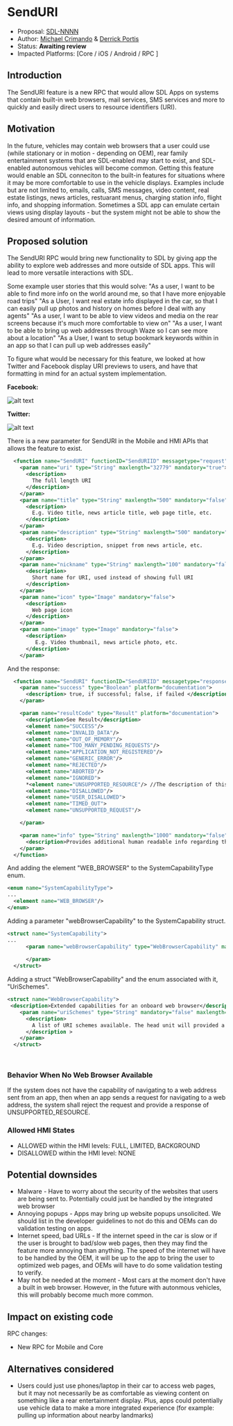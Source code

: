 # SendURI

* Proposal: [SDL-NNNN]((NNNN-SendURI.md))
* Author: [Michael Crimando](https://github.com/MichaelCrimando) & [Derrick Portis](https://github.com/dportis)
* Status: **Awaiting review**
* Impacted Platforms: [Core / iOS / Android / RPC ]

## Introduction

The SendURI feature is a new RPC that would allow SDL Apps on systems that contain built-in web browsers, mail services, SMS services and more to quickly and easily direct users to resource identifiers (URI).

## Motivation

In the future, vehicles may contain web browsers that a user could use (while stationary or in motion - depending on OEM), rear family entertainment systems that are SDL-enabled may start to exist, and SDL-enabled autonomous vehicles will become common. Getting this feature would enable an SDL conneciton to the built-in features for situations where it may be more comfortable to use in the vehicle displays. Examples include but are not limited to, emails, calls, SMS messages, video content, real estate listings, news articles, restuarant menus, charging station info, flight info, and shopping information. Sometimes a SDL app can emulate certain views using display layouts - but the system might not be able to show the desired amount of information.

## Proposed solution

The SendURI RPC would bring new functionality to SDL by giving app the ability to explore web addresses and more outside of SDL apps. This will lead to more versatile interactions with SDL.  

Some example user stories that this would solve:
"As a user, I want to be able to find more info on the world around me, so that I have more enjoyable road trips"
"As a User, I want real estate info displayed in the car, so that I can easily pull up photos and history on homes before I deal with any agents"
"As a user, I want to be able to view videos and media on the rear screens because it's much more comfortable to view on"
"As a user, I want to be able to bring up web addresses through Waze so I can see more about a location"
"As a User, I want to setup bookmark keywords within in an app so that I can pull up web addresses easily"

To figure what would be necessary for this feature, we looked at how Twitter and Facebook display URI previews to users, and have that formatting in mind for an actual system implementation.

**Facebook:**

![alt text](https://github.com/dportis/sdl_evolution/blob/Feature/SendURI/assets/proposals/NNNN-SendURI/FacebookArticleShare.jpg "Facebook Article Sharing")


**Twitter:**

![alt text](https://github.com/dportis/sdl_evolution/blob/Feature/SendURI/assets/proposals/NNNN-SendURI/TwitterArticleShare.jpg "Twitter Article Sharing")

There is a new parameter for SendURI in the Mobile and HMI APIs that allows the feature to exist.

```xml
  <function name="SendURI" functionID="SendURIID" messagetype="request">
    <param name="uri" type="String" maxlength="32779" mandatory="true">
      <description>
        The full length URI 
      </description>
    </param>
    <param name="title" type="String" maxlength="500" mandatory="false">
      <description>
        E.g. Video title, news article title, web page title, etc.
      </description>
    </param>
    <param name="description" type="String" maxlength="500" mandatory="false">
      <description>
        E.g. Video description, snippet from news article, etc.
      </description>
    </param>
    <param name="nickname" type="String" maxlength="100" mandatory="false">
      <description>
        Short name for URI, used instead of showing full URI
      </description>
    </param>
    <param name="icon" type="Image" mandatory="false">
      <description>
        Web page icon
      </description>
    </param>
    <param name="image" type="Image" mandatory="false">
      <description>
         E.g. Video thumbnail, news article photo, etc.
      </description>
    </param>

```
And the response:
```xml
  <function name="SendURI" functionID="SendURIID" messagetype="response" >
    <param name="success" type="Boolean" platform="documentation">
      <description> true, if successful; false, if failed </description>
    </param>

    <param name="resultCode" type="Result" platform="documentation">
      <description>See Result</description>
      <element name="SUCCESS"/>
      <element name="INVALID_DATA"/>
      <element name="OUT_OF_MEMORY"/>
      <element name="TOO_MANY_PENDING_REQUESTS"/>
      <element name="APPLICATION_NOT_REGISTERED"/>
      <element name="GENERIC_ERROR"/>
      <element name="REJECTED"/>
      <element name="ABORTED"/>
      <element name="IGNORED">
      *<element name="UNSUPPORTED_RESOURCE"/> //The description of this just mentions softbuttons but send location uses this - should we include?*
      <element name="DISALLOWED"/>
      <element name="USER_DISALLOWED">
      <element name="TIMED_OUT">
      <element name="UNSUPPORTED_REQUEST"/>

    </param>

    <param name="info" type="String" maxlength="1000" mandatory="false" platform="documentation">
      <description>Provides additional human readable info regarding the result.</description>
    </param>     
  </function>
```
And adding the element "WEB_BROWSER" to the SystemCapabilityType enum.
```xml
<enum name="SystemCapabilityType">
...
  <element name="WEB_BROWSER"/>
</enum> 

```

Adding a parameter "webBrowserCapability" to the SystemCapability struct.

```xml
<struct name="SystemCapability">
...
      <param name="webBrowserCapability" type="WebBrowserCapability" mandatory="false">
      
      </param>
  </struct>
```

Adding a struct "WebBrowserCapability" and the enum associated with it, "UriSchemes".

```xml
<struct name="WebBrowserCapability">
 <description>Extended capabilities for an onboard web browser</description>
    <param name="uriSchemes" type="String" mandatory="false" maxlength="500" minsize="0" maxsize="200" array="true">
      <description>
        A list of URI schemes available. The head unit will provided a list of URI schemes available. Examples: mailto, http, chome, bitcoin, spotify.
      </description >
    </param>
  </struct>

 
```

### Behavior When No Web Browser Available
If the system does not have the capability of navigating to a web address sent from an app, then when an app sends a request for navigating to a web address, the system shall reject the request and provide a response of UNSUPPORTED_RESOURCE.

### Allowed HMI States
- ALLOWED within the HMI levels: FULL, LIMITED, BACKGROUND
- DISALLOWED within the HMI level: NONE

## Potential downsides

* Malware - Have to worry about the security of the websites that users are being sent to. Potentially could just be handled by the integrated web browser
* Annoying popups - Apps may bring up website popups unsolicited. We should list in the developer guidelines to not do this and OEMs can do validation testing on apps.
* Internet speed, bad URLs - If the internet speed in the car is slow or if the user is brought to bad/slow web pages, then they may find the feature more annoying than anything.  The speed of the internet will have to be handled by the OEM, it will be up to the app to bring the user to optimized web pages, and OEMs will have to do some validation testing to verify.  
* May not be needed at the moment - Most cars at the moment don't have a built in web browser. However, in the future with autonmous vehicles, this will probably become much more common.

## Impact on existing code

RPC changes:

* New RPC for Mobile and Core

## Alternatives considered

* Users could just use phones/laptop in their car to access web pages, but it may not necessarily be as comfortable as viewing content on something like a rear entertainment display. Plus, apps could potentially use vehicle data to make a more integrated experience (for example: pulling up information about nearby landmarks)


